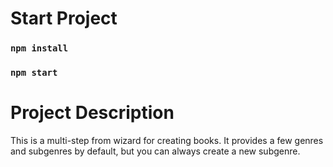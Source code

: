 # Start Project

### `npm install`
### `npm start`

# Project Description

This is a multi-step from wizard for creating books.
It provides a few genres and subgenres by default, but you can always create a new subgenre.

